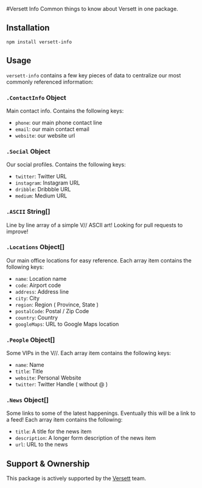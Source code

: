 #Versett Info
Common things to know about Versett in one package.

## Installation



    npm install versett-info


## Usage

`versett-info` contains a few key pieces of data to centralize our most commonly referenced information:

### `.ContactInfo` Object
Main contact info. Contains the following keys:

- `phone`: our main phone contact line
- `email`: our main contact email
- `website`: our website url

### `.Social` Object
Our social profiles. Contains the following keys:

- `twitter`: Twitter URL
- `instagram`: Instagram URL
- `dribble`: Dribbble URL
- `medium`: Medium URL

### `.ASCII` String[]
Line by line array of a simple V// ASCII art! Looking for pull requests to improve!

### `.Locations` Object[]
Our main office locations for easy reference. Each array item contains the following keys:

- `name`: Location name
- `code`: Airport code
- `address`: Address line
- `city`: City
- `region`: Region ( Province, State )
- `postalCode`: Postal / Zip Code
- `country`: Country
- `googleMaps`: URL to Google Maps location


### `.People` Object[]
Some VIPs in the V//. Each array item contains the following keys:

- `name`: Name
- `title`: Title
- `website`: Personal Website
- `twitter`: Twitter Handle ( without @ )

### `.News` Object[]
Some links to some of the latest happenings. Eventually this will be a link to a feed! Each array item contains the following:

- `title`: A title for the news item
- `description`: A longer form description of the news item
- `url`: URL to the news


## Support & Ownership

This package is actively supported by the [Versett](http://versett.com/) team.
